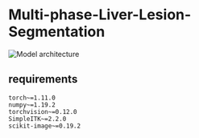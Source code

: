 # Multi-phase-Liver-Lesion-Segmentation
![Model architecture](docs/MULLET.svg)

## requirements
```
torch~=1.11.0
numpy~=1.19.2
torchvision~=0.12.0
SimpleITK~=2.2.0
scikit-image~=0.19.2
```
